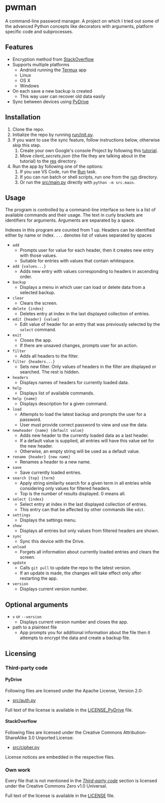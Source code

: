 # pwman
A command-line password manager. A project on which I tried out some of the advanced Python concepts like decorators with arguments, platform specific code and subprocesses.

## Features
- Encryption method from [StackOverflow](https://stackoverflow.com/a/44212550/10732434)
- Supports multiple platforms
	- Android running the [Termux](https://play.google.com/store/apps/details?id=com.termux&hl=cs) app
	- Linux
	- OS X
	- Windows
- On each save a new backup is created
	- This way user can recover old data easily
- Sync between devices using [PyDrive](https://pypi.org/project/PyDrive/)

## Installation
1. Clone the repo.
2. Initialize the repo by running [run/init.py](run/init.py).
3. If you want to use the sync feature, follow instructions below, otherwise skip this step.
	1. Create your own Google's console Project by following this [tutorial](https://pythonhosted.org/PyDrive/quickstart.html).
	2. Move *client_secrets.json* (the file they are talking about in the tutorial) to the [res](res/) directory.
4. Run the app by following one of the options:
	1. If you use VS Code, run the [Run](.vscode/tasks.json#L5) task.
	2. If you can run batch or shell scripts, run one from the [run](run/) directory.
	3. Or run the [src/main.py](src/main.py) directly with `python -m src.main`.

## Usage
The program is controlled by a command-line interface so here is a list of available commands and their usage.
The text in curly brackets are identifiers for arguments. Arguments are separated by a space.

Indexes in this program are counted from 1 up.
Headers can be identified either by name or index.
`...` denotes list of values separated by spaces

- `add`
	- Prompts user for value for each header, then it creates new entry with those values.
	- Suitable for entries with values that contain whitespace.
- `add {values...}`
	- Adds new entry with values corresponding to headers in ascending order.
- `backup`
	- Displays a menu in which user can load or delete data from a selected backup.
- `clear`
	- Clears the screen.
- `delete {index}`
	- Deletes entry at index in the last displayed collection of entries.
- `edit {header} {value}`
	- Edit value of header for an entry that was previously selected by the `select` command.
- `exit`
	- Closes the app.
	- If there are unsaved changes, prompts user for an action.
- `filter`
	- Adds all headers to the filter.
- `filter {headers...}`
	- Sets new filter. Only values of headers in the filter are displayed or searched. The rest is hidden.
- `headers`
	- Displays names of headers for currently loaded data.
- `help`
	- Displays list of available commands.
- `help {name}`
	- Displays description for a given command.
- `load`
	- Attempts to load the latest backup and prompts the user for a password.
	- User must provide correct password to view and use the data.
- `newheader {name} {default value}`
	- Adds new header to the currently loaded data as a last header.
	- If a default value is supplied, all entries will have this value set for the new header.
	- Otherwise, an empty string will be used as a default value.
- `rename {header} {new name}`
	- Renames a header to a new name.
- `save`
	- Save currently loaded entries.
- `search {top} {term}`
	- Apply string similarity search for a given term in all entries while considering only values for filtered headers.
	- Top is the number of results displayed. 0 means all.
- `select {index}`
	- Select entry at index in the last displayed collection of entries.
	- This entry can that be affected by other commands like `edit`.
- `settings`
	- Displays the settings menu.
- `show`
	- Displays all entries but only values from filtered headers are shown.
- `sync`
	- Sync this device with the Drive.
- `unload`
	- Forgets all information about currently loaded entries and clears the screen.
- `update`
	- Calls `git pull` to update the repo to the latest version.
	- If an update is made, the changes will take effect only after restarting the app.
- `version`
	- Displays current version number.

## Optional arguments
- `v` or `--version`
	- Displays current version number and closes the app.
- path to a plaintext file
	- App prompts you for additional information about the file then it attempts to encrypt the data and create a backup file.

## Licensing

### Third-party code

#### PyDrive

Following files are licensed under the Apache License, Version 2.0:
- [src/auth.py](src/auth.py)

Full text of the license is available in the [LICENSE_PyDrive](LICENSE_PyDrive) file.

#### StackOverflow

Following files are licensed under the Creative Commons Attribution-ShareAlike 3.0 Unported License:
- [src/cipher.py](src/cipher.py)

License notices are embedded in the respective files.

### Own work

Every file that is not mentioned in the [*Third-party code*](#third-party-code) section is licensed under the Creative Commons Zero v1.0 Universal.

Full text of the license is available in the [LICENSE](LICENSE) file.
